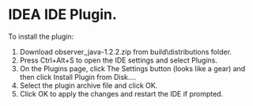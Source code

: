 # IDEA IDE Plugin. 

To install the plugin: 
1. Download observer_java-1.2.2.zip from build\distributions folder.
2. Press Ctrl+Alt+S to open the IDE settings and select Plugins.
3. On the Plugins page, click The Settings button (looks like a gear) and then click Install Plugin from Disk….
4. Select the plugin archive file and click OK.
5. Click OK to apply the changes and restart the IDE if prompted.